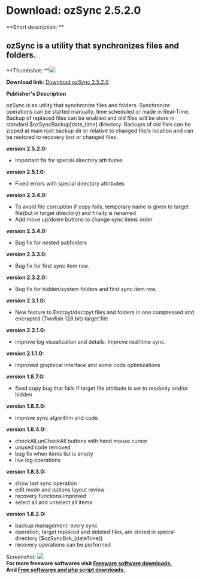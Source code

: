 # Download: ozSync 2.5.2.0

**Short description: **

## ozSync is a utility that synchronizes files and folders.

  
**Thumbshot: **![](http://www.freewarefiles.com/screenshot/ozsync1_md.gif)   
  
**Download link:** [Download ozSync 2.5.2.0](http://freesoftwares.boysofts.com/OzSync_program_33359.html)  
  

**Publisher's Description**  
  

ozSync is an utility that synchronize files and folders. Synchronize
operations can be started manually, time scheduled or made in Real-Time.
Backup of replaced files can be enabled and old files will be store in
standard $ozSyncBackup[date_time] directory. Backups of old files can be
zipped at main root backup dir or relative to changed file/s location and can
be restored to recovery lost or changed files.

**version 2.5.2.0:**

  * Important fix for special directory attributes

**version 2.5.1.0:**

  * Fixed errors with special directory attributes

**version 2.3.4.0:**

  * To avoid file corruption if copy fails, temporary name is given to target file(but in target directory) and finally is renamed 
  * Add move up/down buttons to change sync items order 

**version 2.3.4.0:**

  * Bug fix for nested subfolders 

**version 2.3.3.0:**

  * Bug fix for first sync item row.

**version 2.3.2.0:**

  * Bug fix for hidden/system folders and first sync item row.

**version 2.3.1.0:**

  * New feature to Encrpyt/decrpyt files and folders in one compressed and encrypted (Twofish 128 bit) target file

**version 2.2.1.0:**

  * improve log visualization and details. Improve real/time sync.

**version 2.1.1.0:**

  * improved graphical interface and some code optimizations

**version 1.8.7.0:**

  * fixed copy bug that fails if target file attribute is set to readonly and/or hidden 

**version 1.8.5.0:**

  * improve sync algorithm and code 

**version 1.8.4.0:**

  * checkAll,unCheckAll buttons with hand mouse cursor 
  * unused code removed 
  * bug fix when items list is empty 
  * live log operations 

**version 1.8.3.0:**

  * show last sync operation 
  * edit mode and options layout review 
  * recovery functions improved 
  * select all and unselect all items 

**version 1.8.2.0:**

  * backup management: every sync 
  * operation, target replaced and deleted files, are stored in special directory ($ozSyncBck_[dateTime]) 
  * recovery operations can be performed 

  
  
Screenshot: ![](http://www.freewarefiles.com/screenshot/ozsync1.gif)  
**For more freeware softwares visit [Freeware software downloads.](http://freesoftwares.boysofts.com/)**   
**And [Free softwares and php script downloads.](http://www.boysofts.com/)**

